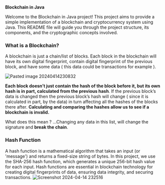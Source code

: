 **Blockchain in Java**

Welcome to the Blockchain in Java project! This project aims to provide a simple implementation of a blockchain and cryptocurrency system using Java. This README file will guide you through the project structure, its components, and the cryptographic concepts involved.

### What is a Blockchain?

A blockchain is just a chain/list of blocks. Each block in the blockchain will have its own digital fingerprint, contain digital fingerprint of the previous block, and have some data ( this data could be transactions for example ).

![Pasted image 20240414230832](https://github.com/kaneki780/Blockchain-With-Java/assets/111025359/299e03d4-1c7a-4eb8-9ff3-7effec5e295d)

**Each block doesn’t just contain the hash of the block before it, but its own hash is in part, calculated from the previous hash**. If the previous block’s data is changed then the previous block’s hash will change ( since it is calculated in part, by the data) in turn affecting all the hashes of the blocks there after. **Calculating and comparing the hashes allow us to see if a blockchain is invalid.**

What does this mean ? …Changing any data in this list, will change the signature and **break the chain**.


### Hash Function

A hash function is a mathematical algorithm that takes an input (or 'message') and returns a fixed-size string of bytes. In this project, we use the SHA-256 hash function, which generates a unique 256-bit hash value for each input. Hash functions are essential in blockchain technology for creating digital fingerprints of data, ensuring data integrity, and securing transactions.
![Screenshot 2024-04-14 232516](https://github.com/kaneki780/Blockchain-With-Java/assets/111025359/c9c7004e-c774-41f6-85bd-af1c851cec84)


